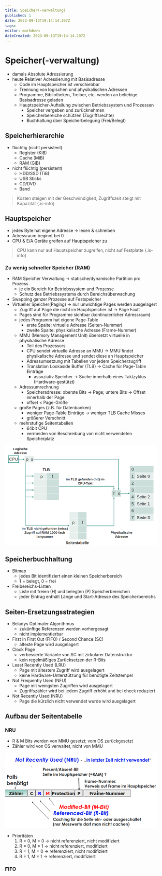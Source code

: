 ```yaml
---
title: Speicher(-verwaltung)
published: 1
date: 2023-09-13T19:14:14.207Z
tags: 
editor: markdown
dateCreated: 2023-09-13T19:14:14.207Z
---
```


# Speicher(-verwaltung)

- damals Absolute Adressierung
- heute Relativer Adressierung mit Basisadresse
  - Code im Hauptspeicher ist verschiebbar
  - Trennung von logischen und physikalischen Adressen
  - Programme, Bibliotheken, Treiber, etc. werden an beliebige Basisadresse geladen
  - Hauptspeicher-Aufteilung zwischen Betriebssystem und Prozessen
    - Speicher vergeben und zurücknehmen
    - Speicherbereiche schützen (Zugriffsrechte)
    - Buchhaltung über Speicherbelegung (Frei/Belegt)

## Speicherhierarchie

- flüchtig (nicht persistent)
  - Register (KiB)
  - Cache (MiB)
  - RAM (GiB)
- nicht flüchtig (persistent)
  - HDD/SSD (TiB)
  - USB Sticks
  - CD/DVD
  - Band

> Kosten steigen mit der Geschwindigkeit, Zugriffszeit steigt mit Kapazität
{.is-info}

## Hauptspeicher

- jedes Byte hat eigene Adresse -> lesen & schreiben
- Adressraum beginnt bei 0
- CPU & E/A Geräte greifen auf Hauptspeicher zu

> CPU kann nur auf Hauptspeicher zugreifen, nicht auf Festplatte
{.is-info}

### Zu wenig schneller Speicher (RAM)

- RAM Speicher Verwaltung -> statische/dynamische Partition pro Prozess
  - je ein Bereich für Betriebssystem und Prozesse
  - Schutz des Betriebssystems durch Bereichsüberwachung
- Swapping ganzer Prozesse auf Festspeicher
- Virtueller Speicher(Paging) -> nur unwichtige Pages werden ausgelagert
  - Zugriff auf Page die nicht im Hauptspeicher ist -> Page Fault
  - Pages sind für Programme sichtbar (kontinuierlicher Adressraum)
  - jedes Programm hat eigene Page-Table
    - erste Spalte: virtuelle Adresse (Seiten-Nummer)
    - zweite Spalte: physikalische Adresse (Frame-Nummer)
  - MMU (Memory Management Unit) übersetzt virtuelle in physikalische Adresse
    - Teil des Prozessors
    - CPU sendet virtuelle Adresse an MMU -> MMU findet physikalische Adresse und sendet diese an Hauptspeicher
    - Adressumsetzung mit Tabellen vor jedem Speicherzugriff
    - Translation Lookaside Buffer (TLB) -> Cache für Page-Table Einträge
      - assoziativ Speicher -> Suche innerhalb eines Taktzyklus (Hardware-gestützt)
  - Adressumrechnung
    - Speicheradresse: oberste Bits -> Page; untere Bits -> Offset innerhalb der Page
    - offset < Page-Größe
  - große Pages (z.B. für Datenbanken)
    - weniger Page-Table Einträge -> weniger TLB Cache Misses  
    - größerer Verschnitt
  - mehrstufige Seitentabellen
    - 64bit CPU
    - vermeiden von Beschreibung von nicht verwendeten Speicherplatz

![MMU](MMU.png)

## Speicherbuchhaltung

- Bitmap
  - jedes Bit identifiziert einen kleinen Speicherbereich
  - 1 = belegt, 0 = frei
- Freibereichs-Listen
  - Liste mit freien (H) und belegten (P) Speicherbereichen
  - jeder Eintrag enthält Länge und Start-Adresse des Speicherbereichs
  
## Seiten-Ersetzungsstrategien

- Beladys Optimaler Algorithmus
  - zukünftige Referenzen werden vorhergesagt
  - nicht implementierbar
- First In First Out (FIFO) / Second Chance (SC)
  - älteste Page wird ausgelagert
- Clock Page
  - verbesserte Variante von SC mit zirkularer Datenstruktur
  - kein regelmäßiges Zurücksetzen der R-Bits
- Least Recently Used (LRU)
  - Page mit ältestem Zugriff wird ausgelagert
  - keine Hardware-Unterstützung für benötigte Zeitstempel
- Not Frequently Used (NFU)
  - Page mit wenigsten Zugriffen wird ausgelagert
  - Zugriffszähler wird bei jedem Zugriff erhöht und bei check reduziert
- Not Recently Used (NRU)
  - Page die kürzlich nicht verwendet wurde wird ausgelagert

## Aufbau der Seitentabelle

### NRU

- R & M Bits werden von MMU gesetzt; vom OS zurückgesetzt
- Zähler wird von OS verwaltet, nicht von MMU  

![NRU](NRU.png)

- Prioritäten
  1. R = 0, M = 0 -> nicht referenziert, nicht modifiziert
  1. R = 0, M = 1 -> nicht referenziert, modifiziert
  1. R = 1, M = 0 -> referenziert, nicht modifiziert
  1. R = 1, M = 1 -> referenziert, modifiziert

### FIFO
